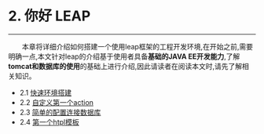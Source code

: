 # 2. 你好 LEAP
-------
&emsp;&emsp;本章将详细介绍如何搭建一个使用leap框架的工程开发环境,在开始之前,需要明确一点,本文针对leap的介绍基于使用者具备**基础的JAVA EE开发能力**,了解**tomcat和数据库的使用**的基础上进行介绍,因此请读者在阅读本文时,请先了解相关知识。
* 2.1 [快速环境搭建](construction.md)
* 2.2 [自定义第一个action](first_action.md)
* 2.3 [简单的配置连接数据库](connect_db.md)
* 2.4 [第一个htpl模板](first_htpl.md)